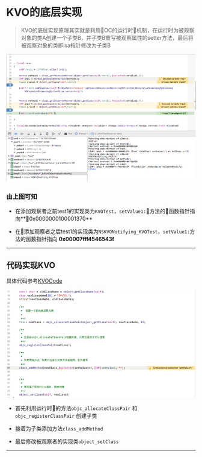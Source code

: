 # KVO的底层实现

> KVO的底层实现原理其实就是利用OC的运行时机制，在运行时为被观察对象的类A创建一个子类B，并子类B重写被观察属性的setter方法，最后将被观察对象的类即isa指针修改为子类B

![KVO底层实现][1]

### 由上图可知

- 在添加观察者之前test1的实现类为`KVOTest`，`setValue1:`方法的函数指针指向**0x0000000100001370**

- 在添加观察者之后test1的实现类为`NSKVONotifying_KVOTest`，`setValue1:`方法的函数指针指向 **0x00007fff4546543f**

----

## 代码实现KVO

具体代码参考[KVOCode][2]

![Runtime_KVO][3]

- 首先利用运行时的方法`objc_allocateClassPair` 和 `objc_registerClassPair` 创建子类

- 接着为子类添加方法`class_addMethod` 

- 最后修改被观察者的实现类`object_setClass`

----

[1]: pic/KVO底层实现.png
[2]: KVOCode
[3]: pic/Runtime_KVO.png